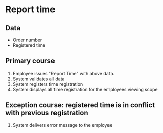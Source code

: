 # Report time

## Data
* Order number
* Registered time

## Primary course
1. Employee issues "Report Time" with above data.
1. System validates all data
1. System registers time registration
1. System displays all time registration for the employees viewing scope

## Exception course: registered time is in conflict with previous registration
1. System delivers error message to the employee